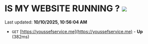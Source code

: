 # IS MY WEBSITE RUNNING ? [![](https://img.shields.io/static/v1?label=Sponsor&message=%E2%9D%A4&logo=GitHub&color=%23fe8e86)](https://github.com/sponsors/Youssef-Lehmam)

Last updated: **10/10/2025, 10:56:04 AM**

- `GET` [https://youssefservice.me](https://youssefservice.me) - **Up** (382ms)
